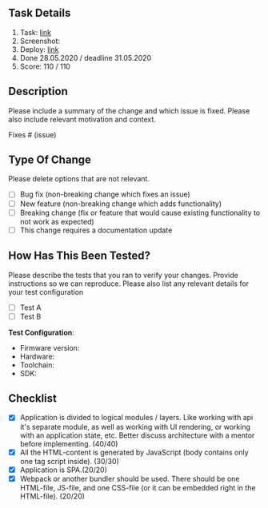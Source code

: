 ## Task Details

1. Task: [link](https://github.com/rolling-scopes-school/tasks/tree/master/tasks/eCommerce-Application)
2. Screenshot:
3. Deploy: [link](https://github.com/)
4. Done 28.05.2020 / deadline 31.05.2020
5. Score: 110 / 110

## Description

Please include a summary of the change and which issue is fixed. Please also include relevant motivation and context.

Fixes # (issue)

## Type Of Change

Please delete options that are not relevant.

- [ ] Bug fix (non-breaking change which fixes an issue)
- [ ] New feature (non-breaking change which adds functionality)
- [ ] Breaking change (fix or feature that would cause existing functionality to not work as expected)
- [ ] This change requires a documentation update

## How Has This Been Tested?

Please describe the tests that you ran to verify your changes. Provide instructions so we can reproduce. Please also list any relevant details for your test configuration

- [ ] Test A
- [ ] Test B

**Test Configuration**:

- Firmware version:
- Hardware:
- Toolchain:
- SDK:

## Checklist

- [x] Application is divided to logical modules / layers. Like working with api it's separate module, as well as working with UI rendering, or working with an application state, etc. Better discuss architecture with a mentor before implementing. (40/40)
- [x] All the HTML-content is generated by JavaScript (body contains only one tag script inside). (30/30)
- [x] Application is SPA.(20/20)
- [x] Webpack or another bundler should be used. There should be one HTML-file, JS-file, and one CSS-file (or it can be embedded right in the HTML-file). (20/20)
